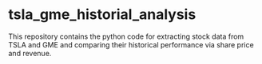 # tsla_gme_historial_analysis

This repository contains the python code for extracting stock data from TSLA and GME and comparing their historical performance via share price and revenue.
